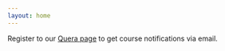 ```yaml
---
layout: home
---
```

Register to our [Quera page](https://quera.org/course/add_to_course/course/20815/) to get course notifications via email.
